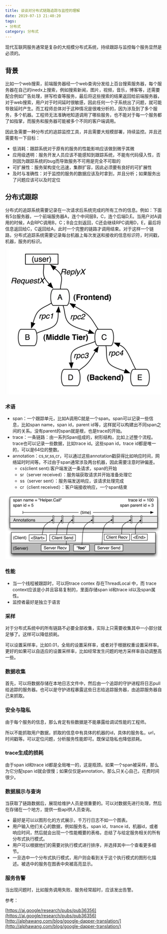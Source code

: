 ```yaml
---
title: 谈谈对分布式链路追踪与监控的理解
date: 2019-07-13 21:40:20
tags: 
- 分布式
category: 分布式
---
```


现代互联网服务通常是复杂的大规模分布式系统，持续跟踪与监控每个服务显然是必须的。

<!--more-->

## 背景

比如一个web搜索，前端服务器经一个web查询分发给上百台搜索服务器，每个服务器在自己的inedx上搜索，例如搜索新闻，图片，视频，音乐，博客等，还需要配合例如广告处理，拼写检查等服务，最后将这些搜索的结果返回给前端服务器，对于web搜索，用户对于时间延时很敏感，因此任何一个子系统出了问题，就可能导致延时产生。而工程师总体对于这种情况是很难分析的，因为涉及到了多个服务，多个机器。工程师无法准确地知道调用了哪些服务，也不能对于每一个服务都了如指掌，而服务和服务器可能被多个不同的客户端调用。

因此急需要一种分布式的追踪监控工具，并且需要大规模部署，持续监控。并且还需要有一下目标：

- 低消耗：跟踪系统对于原有的服务的性能影响应该做到微乎其微
- 应用级透明：服务开发人员应该不能感知到跟踪系统，不能有代码侵入性，否则因为跟踪系统的bug而导致服务不可用是完全不可取的
- 可扩展性：服务架构变化迅速，集群扩容，因此必须要有良好的可扩展性
- 及时与准确性：对于监控的服务的数据应该及时拿到，并且分析；如果服务出了问题应该可以及时定位

## 分布式跟踪

分布式的追踪系统需要记录在一次请求后系统完成的所有工作的信息。例如：下面有5台服务器，一个前端服务器A，连个中间层B，C，连个后端D,E。当用户对A调用的时候，A会RPC调用B，C；B会立刻返回，C还会继续RPC调用D，E，最后将信息返回给C，C返回给A，此时一个完整的链路才调用结束。对于这样一个链路，分布式追踪系统需要记录每台机器上每次发送和接收的信息标识符，时间戳，机器，服务的标识。

![调用示例](对分布式链路追踪技术的理解\dapper-1_tree.png)

### 术语

- span：一个跟踪单元，比如A调用C就是一个span。span可以记录一些信息，比如span name，span id，parent id等，这样就可以构建出不同span之间的关系。没有parent的span就是根，也是trace的开始。
- trace：一条链路：由一系列Span组成的，树形结构，比如上述整个流程。trace也可以记录一些数据，比如trace id。这些span id，trace id都是唯一的，可以是64位的整数。
- annotation：cs,sr,ss,cr，可以通过这些annotation戳获得比如响应时间，网络延时时间等。不过由于span通常涉及两台机器，因此需要注意时钟偏差。
  - cs(client sent):客户端发送一条请求，span的开始
  - sr（server received）：服务端获取请求并开始准备处理它
  - ss（server sent）：服务端发送响应，该请求处理完成
  - cr（client received）：客户端接收响应，一个span结束

![span示例](对分布式链路追踪技术的理解/dapper-3_span_detail.png)


### 性能

- 当一个线程被跟踪时，可以将trace contex 存在ThreadLocal 中，而 trace context应该是小并且容易复制的，里面存储span id和trace id以及span属性。
- 监控者最好是独立于语言

### 采样
对于分布式系统中的所有链路不必要全部收集，实际上只需要收集其中一小部分就足够了。这样可以降低损耗。

可以设置采样率，比如0.01，全局的设置采样率，或者对于根据权重设置采样率。更好的如果可以自适应的设置采样率，比如经常发生问题的地方采样率自动调整高一些。


### 数据收集

首先，可以将数据存储在本地日志文件中，然后由一个追踪的守护进程将日志pull给追踪的服务器。也可以是守护进程暴露这些日志给追踪服务器，由追踪服务器自己来抓取。

### 安全与隐私

由于每个服务的信息，那么肯定有些数据是不能暴露给调试性能的工程师。

所以不能抓取用户数据，抓取的信息中有具体的机器的id，具体的服务名，url，时间戳等。可以定位问题，分析服务性能即可。既保证隐私也降低损耗。


### trace生成的损耗
由于span id和trace id都是全局唯一的，这是瓶颈。如果一个span被采样，那么为它分配span id就会很慢；如果仅仅是annotation，那么只关心自己，花费时间很少。

### 数据展示与查询

当获取了链路数据后，展现给维护人员是很重要的。可以对数据先进行处理，然后在存储在一个地方，提供一些api供人员查询。

- 最好是可以以图形化的方式展示，千万行日志不如一个图表。
- 用户输入他们关心的数据，例如服务名，span id，trance id，机器id，或者响应时间，然后就会出现一个性能概要的表格，总结了与给定服务相关的所有分布式执行模式。
- 用户可以根据他们的需要对执行模式进行排序，并选择其中一个查看更多细节。
- 一旦选中一个分布式执行模式，用户则会看到关于这个执行模式的图形化描述。被选中的服务在图表中央被高亮显示。


### 服务告警

当出现问题时，比如服务调用失败、服务经常超时，应该发出告警。


参考：

[https://ai.google/research/pubs/pub36356](https://ai.google/research/pubs/pub36356)   
[http://alphawang.com/blog/google-dapper-translation/](http://alphawang.com/blog/google-dapper-translation/)    
